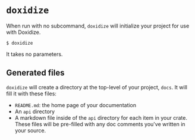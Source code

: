 # `doxidize`

When run with no subcommand, `doxidize` will initialize your project for use with Doxidize.

```shell
$ doxidize
```

It takes no parameters.

## Generated files

`doxidize` will create a directory at the top-level of your project, `docs`.
It will fill it with these files:

* `README.md`: the home page of your documentation
* An `api` directory
* A markdown file inside of the `api` directory for each item in your crate.
  These files will be pre-filled with any doc comments you've written in your
  source.